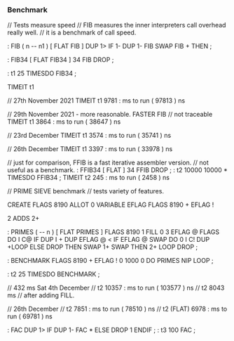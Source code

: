 ### Benchmark

// Tests measure speed
// FIB measures the inner interpreters call overhead really well.
// it is a benchmark of call speed.

: FIB ( n -- n1 ) [ FLAT FIB ]
  DUP 1> IF  1- DUP 1- FIB SWAP FIB + THEN ; 

: FIB34 [ FLAT FIB34 ] 34 FIB DROP ; 

: t1 25 TIMESDO FIB34 ;

TIMEIT t1

// 27th November 2021
TIMEIT t1
9781  : ms to run ( 97813  ) ns 

// 29th November 2021 - more reasonable.
FASTER FIB // not traceable
TIMEIT t1
3864  : ms to run ( 38647  ) ns 
 

// 23rd December
TIMEIT t1
3574  : ms to run ( 35741  ) ns 


// 26th December
TIMEIT t1
3397  : ms to run ( 33978  ) ns 

// just for comparison, FFIB is a fast iterative assembler version.
// not useful as a benchmark.
: FFIB34 [ FLAT ] 34 FFIB DROP ;
: t2 10000 10000 * TIMESDO FFIB34 ;
TIMEIT t2
245  : ms to run ( 2458  ) ns 


// PRIME SIEVE benchmark
// tests variety of features.
 
CREATE FLAGS 8190 ALLOT
0 VARIABLE EFLAG
FLAGS 8190 + EFLAG !

2 ADDS 2+

: PRIMES  ( -- n )  [ FLAT PRIMES ]
  FLAGS 8190 1 FILL  0 3  EFLAG @ FLAGS
  DO   I C@
       IF  DUP I + DUP EFLAG @ <
           IF    EFLAG @ SWAP
                 DO  0 I C! DUP  +LOOP
           ELSE  DROP  THEN  SWAP 1+ SWAP
           THEN  2+
       LOOP  DROP ;

: BENCHMARK FLAGS 8190 + EFLAG ! 0 1000 0 DO  PRIMES NIP  LOOP ;

: t2 25 TIMESDO  BENCHMARK  ;

// 432 ms Sat 4th December
// t2 10357  : ms to run ( 103577  ) ns 
// t2 8043 ms // after adding FILL.

// 26th December
// t2 7851  : ms to run ( 78510  ) ns 
// t2 (FLAT) 6978  : ms to run ( 69781  ) ns 
 

: FAC DUP 1> IF DUP 1- FAC * ELSE DROP 1 ENDIF ;
: t3 100 FAC ;